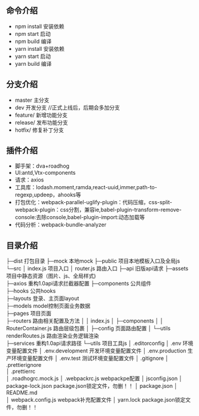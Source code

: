 ## 命令介绍
- npm install 安装依赖
- npm start 启动
- npm build 编译
- yarn install 安装依赖
- yarn start 启动
- yarn build 编译

## 分支介绍

- master 主分支
- dev 开发分支
//正式上线后，后期会多加分支
- feature/ 新增功能分支
- release/ 发布功能分支
- hotfix/ 修复补丁分支

## 插件介绍

- 脚手架：dva+roadhog
- UI:antd,Vtx-components
- 请求：axios
- 工具库：lodash.moment,ramda,react-uuid,immer,path-to-regexp,updeep，ahooks等
- 打包优化：webpack-parallel-uglify-plugin：代码压缩，css-split-webpack-plugin：css分割，兼容ie,babel-plugin-transform-remove-console:去除console,babel-plugin-import:动态加载等
- 代码分析：webpack-bundle-analyzer 

## 目录介绍
├─dist   打包目录
├─mock   本地mock
├─public  项目本地模板入口及全局js     
└─src
    │  index.js  项目入口
    │  router.js  路由入口
    ├─api        旧版api请求
    ├─assets     项目中静态资源（图片、js、全局样式)    
    ├─axios      重构1.0api请求拦截器配置
    ├─components 公共组件    
    ├─hooks      公共hooks    
    ├─layouts    登录、主页面layout          
    ├─models    model控制页面业务数据     
    ├─pages     项目页面        
    ├─routers   路由相关配置及方法
    │  │  index.js
    │  ├─components
    │  │      RouterContainer.js   路由层级包裹
    │  ├─config  页面路由配置
    │  └─utils    renderRoutes.js     路由渲染业务逻辑渲染    
    ├─services   重构1.0api请求路径
    └─utils      项目工具js
│  .editorconfig
│  .env          环境变量配置文件
│  .env.development  开发环境变量配置文件
│  .env.production   生产环境变量配置文件
│  .env.test         测试环境变量配置文件
│  .gitignore
│  .prettierignore    
│  .prettierrc       
│  .roadhogrc.mock.js
│  .webpackrc.js      webpackpe配置
│  jsconfig.json
│  package-lock.json  package.json锁定文件，勿删！！
│  package.json
│  README.md       
│  webpack.config.js  webpack补充配置文件
│  yarn.lock          package.json锁定文件，勿删！！   